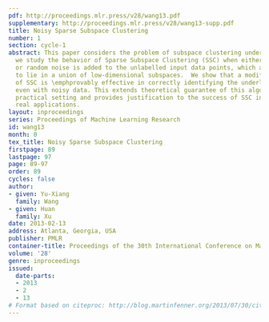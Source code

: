 ```yaml
---
pdf: http://proceedings.mlr.press/v28/wang13.pdf
supplementary: http://proceedings.mlr.press/v28/wang13-supp.pdf
title: Noisy Sparse Subspace Clustering
number: 1
section: cycle-1
abstract: This paper considers the problem of subspace clustering under noise. Specifically,
  we study the behavior of Sparse Subspace Clustering (SSC) when either adversarial
  or random noise is added to the unlabelled input data points, which are assumed
  to lie in a union of low-dimensional subspaces.  We show that a modified version
  of SSC is \emphprovably effective in correctly identifying the underlying subspaces,
  even with noisy data. This extends theoretical guarantee of this algorithm to the
  practical setting and provides justification to the success of SSC in a class of
  real applications.
layout: inproceedings
series: Proceedings of Machine Learning Research
id: wang13
month: 0
tex_title: Noisy Sparse Subspace Clustering
firstpage: 89
lastpage: 97
page: 89-97
order: 89
cycles: false
author:
- given: Yu-Xiang
  family: Wang
- given: Huan
  family: Xu
date: 2013-02-13
address: Atlanta, Georgia, USA
publisher: PMLR
container-title: Proceedings of the 30th International Conference on Machine Learning
volume: '28'
genre: inproceedings
issued:
  date-parts:
  - 2013
  - 2
  - 13
# Format based on citeproc: http://blog.martinfenner.org/2013/07/30/citeproc-yaml-for-bibliographies/
---
```


